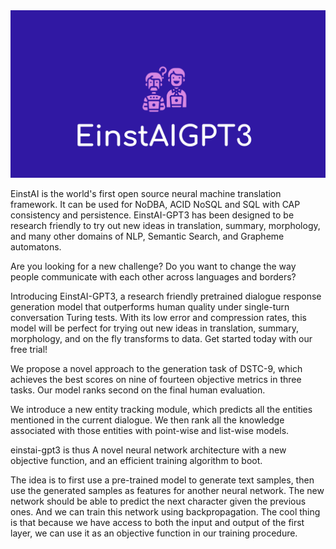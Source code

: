 <img src="images/einstaigpt3logo.png" alt="einstai4db_logo" width="800"/>

EinstAI is the world's first open source neural machine translation framework. It can be used for NoDBA, ACID NoSQL and SQL with CAP consistency and persistence. EinstAI-GPT3 has been designed to be research friendly to try out new ideas in translation, summary, morphology, and many other domains of NLP, Semantic Search, and Grapheme automatons.

Are you looking for a new challenge? Do you want to change the way people communicate with each other across languages and borders? 

Introducing EinstAI-GPT3, a research friendly pretrained dialogue response generation model that outperforms human quality under single-turn conversation Turing tests. With its low error and compression rates, this model will be perfect for trying out new ideas in translation, summary, morphology, and on the fly transforms to data. Get started today with our free trial!

We propose a novel approach to the generation task of DSTC-9, which achieves the best scores on nine of fourteen objective metrics in three tasks. Our model ranks second on the final human evaluation.

We introduce a new entity tracking module, which predicts all the entities mentioned in the current dialogue. We then rank all the knowledge associated with those entities with point-wise and list-wise models.

einstai-gpt3 is thus A novel neural network architecture with a new objective function, and an efficient training algorithm to boot.

The idea is to first use a pre-trained model to generate text samples, then use the generated samples as features for another neural network. The new network should be able to predict the next character given the previous ones. And we can train this network using backpropagation. The cool thing is that because we have access to both the input and output of the first layer, we can use it as an objective function in our training procedure.
